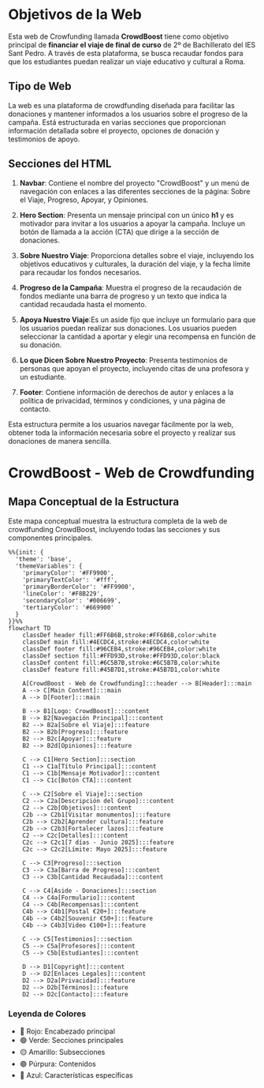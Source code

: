 # Objetivos de la Web

Esta web de Crowfunding llamada **CrowdBoost** tiene como objetivo principal de **financiar el viaje de final de curso** de 2º de Bachillerato del IES Sant Pedro. A través de esta plataforma, se busca recaudar fondos para que los estudiantes puedan realizar un viaje educativo y cultural a Roma.

## Tipo de Web

La web es una plataforma de crowdfunding diseñada para facilitar las donaciones y mantener informados a los usuarios sobre el progreso de la campaña. Está estructurada en varias secciones que proporcionan información detallada sobre el proyecto, opciones de donación y testimonios de apoyo.

## Secciones del HTML

1. **Navbar**: Contiene el nombre del proyecto "CrowdBoost" y un menú de navegación con enlaces a las diferentes secciones de la página: Sobre el Viaje, Progreso, Apoyar, y Opiniones.

2. **Hero Section**: Presenta un mensaje principal con un único **h1** y es motivador para invitar a los usuarios a apoyar la campaña. Incluye un botón de llamada a la acción (CTA) que dirige a la sección de donaciones.

3. **Sobre Nuestro Viaje**: Proporciona detalles sobre el viaje, incluyendo los objetivos educativos y culturales, la duración del viaje, y la fecha límite para recaudar los fondos necesarios.

4. **Progreso de la Campaña**: Muestra el progreso de la recaudación de fondos mediante una barra de progreso y un texto que indica la cantidad recaudada hasta el momento.

5. **Apoya Nuestro Viaje**:Es un aside fijo que incluye un formulario para que los usuarios puedan realizar sus donaciones. Los usuarios pueden seleccionar la cantidad a aportar y elegir una recompensa en función de su donación.

6. **Lo que Dicen Sobre Nuestro Proyecto**: Presenta testimonios de personas que apoyan el proyecto, incluyendo citas de una profesora y un estudiante.

7. **Footer**: Contiene información de derechos de autor y enlaces a la política de privacidad, términos y condiciones, y una página de contacto.

Esta estructura permite a los usuarios navegar fácilmente por la web, obtener toda la información necesaria sobre el proyecto y realizar sus donaciones de manera sencilla.

# CrowdBoost - Web de Crowdfunding

## Mapa Conceptual de la Estructura

Este mapa conceptual muestra la estructura completa de la web de crowdfunding CrowdBoost, incluyendo todas las secciones y sus componentes principales.

```mermaid
%%{init: {
  'theme': 'base',
  'themeVariables': {
    'primaryColor': '#FF9900',
    'primaryTextColor': '#fff',
    'primaryBorderColor': '#FF9900',
    'lineColor': '#F8B229',
    'secondaryColor': '#006699',
    'tertiaryColor': '#669900'
  }
}}%%
flowchart TD
    classDef header fill:#FF6B6B,stroke:#FF6B6B,color:white
    classDef main fill:#4ECDC4,stroke:#4ECDC4,color:white
    classDef footer fill:#96CEB4,stroke:#96CEB4,color:white
    classDef section fill:#FFD93D,stroke:#FFD93D,color:black
    classDef content fill:#6C5B7B,stroke:#6C5B7B,color:white
    classDef feature fill:#45B7D1,stroke:#45B7D1,color:white

    A[CrowdBoost - Web de Crowdfunding]:::header --> B[Header]:::main
    A --> C[Main Content]:::main
    A --> D[Footer]:::main
    
    B --> B1[Logo: CrowdBoost]:::content
    B --> B2[Navegación Principal]:::content
    B2 --> B2a[Sobre el Viaje]:::feature
    B2 --> B2b[Progreso]:::feature
    B2 --> B2c[Apoyar]:::feature
    B2 --> B2d[Opiniones]:::feature

    C --> C1[Hero Section]:::section
    C1 --> C1a[Título Principal]:::content
    C1 --> C1b[Mensaje Motivador]:::content
    C1 --> C1c[Botón CTA]:::content

    C --> C2[Sobre el Viaje]:::section
    C2 --> C2a[Descripción del Grupo]:::content
    C2 --> C2b[Objetivos]:::content
    C2b --> C2b1[Visitar monumentos]:::feature
    C2b --> C2b2[Aprender cultura]:::feature
    C2b --> C2b3[Fortalecer lazos]:::feature
    C2 --> C2c[Detalles]:::content
    C2c --> C2c1[7 días - Junio 2025]:::feature
    C2c --> C2c2[Límite: Mayo 2025]:::feature

    C --> C3[Progreso]:::section
    C3 --> C3a[Barra de Progreso]:::content
    C3 --> C3b[Cantidad Recaudada]:::content

    C --> C4[Aside - Donaciones]:::section
    C4 --> C4a[Formulario]:::content
    C4 --> C4b[Recompensas]:::content
    C4b --> C4b1[Postal €20+]:::feature
    C4b --> C4b2[Souvenir €50+]:::feature
    C4b --> C4b3[Video €100+]:::feature

    C --> C5[Testimonios]:::section
    C5 --> C5a[Profesores]:::content
    C5 --> C5b[Estudiantes]:::content

    D --> D1[Copyright]:::content
    D --> D2[Enlaces Legales]:::content
    D2 --> D2a[Privacidad]:::feature
    D2 --> D2b[Términos]:::feature
    D2 --> D2c[Contacto]:::feature
```
### Leyenda de Colores
- 🔴 Rojo: Encabezado principal
- 🟢 Verde: Secciones principales
- 🟡 Amarillo: Subsecciones
- 🟣 Púrpura: Contenidos
- 🔵 Azul: Características específicas